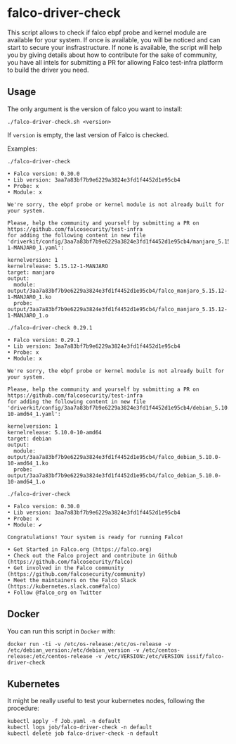 # falco-driver-check

This script allows to check if falco ebpf probe and kernel module are available for your system. If once is available, you will be noticed and can start to secure your insfrastructure.
If none is available, the script will help you by giving details about how to contribute for the sake of community, you have all intels for submitting a 
PR for allowing Falco test-infra platform to build the driver you need.

## Usage

The only argument is the version of falco you want to install:
```shell
./falco-driver-check.sh <version>
```
If `version` is empty, the last version of Falco is checked.

Examples:
```shell
./falco-driver-check

• Falco version: 0.30.0
• Lib version: 3aa7a83bf7b9e6229a3824e3fd1f4452d1e95cb4
• Probe: x
• Module: x

We're sorry, the ebpf probe or kernel module is not already built for your system.

Please, help the community and yourself by submitting a PR on https://github.com/falcosecurity/test-infra
for adding the following content in new file 'driverkit/config/3aa7a83bf7b9e6229a3824e3fd1f4452d1e95cb4/manjaro_5.15.12-1-MANJARO_1.yaml':

kernelversion: 1
kernelrelease: 5.15.12-1-MANJARO
target: manjaro
output:
  module: output/3aa7a83bf7b9e6229a3824e3fd1f4452d1e95cb4/falco_manjaro_5.15.12-1-MANJARO_1.ko
  probe: output/3aa7a83bf7b9e6229a3824e3fd1f4452d1e95cb4/falco_manjaro_5.15.12-1-MANJARO_1.o
```
```shell
./falco-driver-check 0.29.1

• Falco version: 0.29.1
• Lib version: 3aa7a83bf7b9e6229a3824e3fd1f4452d1e95cb4
• Probe: x
• Module: x

We're sorry, the ebpf probe or kernel module is not already built for your system.

Please, help the community and yourself by submitting a PR on https://github.com/falcosecurity/test-infra
for adding the following content in new file 'driverkit/config/3aa7a83bf7b9e6229a3824e3fd1f4452d1e95cb4/debian_5.10.0-10-amd64_1.yaml':

kernelversion: 1
kernelrelease: 5.10.0-10-amd64
target: debian
output:
  module: output/3aa7a83bf7b9e6229a3824e3fd1f4452d1e95cb4/falco_debian_5.10.0-10-amd64_1.ko
  probe: output/3aa7a83bf7b9e6229a3824e3fd1f4452d1e95cb4/falco_debian_5.10.0-10-amd64_1.o
```
```shell
./falco-driver-check

• Falco version: 0.30.0
• Lib version: 3aa7a83bf7b9e6229a3824e3fd1f4452d1e95cb4
• Probe: x
• Module: ✔

Congratulations! Your system is ready for running Falco!

• Get Started in Falco.org (https://falco.org)
• Check out the Falco project and contribute in Github (https://github.com/falcosecurity/falco)
• Get involved in the Falco community (https://github.com/falcosecurity/community)
• Meet the maintainers on the Falco Slack (https://kubernetes.slack.com#falco)
• Follow @falco_org on Twitter
```

## Docker

You can run this script in `Docker` with:
```shell
docker run -ti -v /etc/os-release:/etc/os-release -v /etc/debian_version:/etc/debian_version -v /etc/centos-release:/etc/centos-release -v /etc/VERSION:/etc/VERSION issif/falco-driver-check
```

## Kubernetes

It might be really useful to test your kubernetes nodes, following the procedure:
```shell
kubectl apply -f Job.yaml -n default 
kubectl logs job/falco-driver-check -n default 
kubectl delete job falco-driver-check -n default 
```


